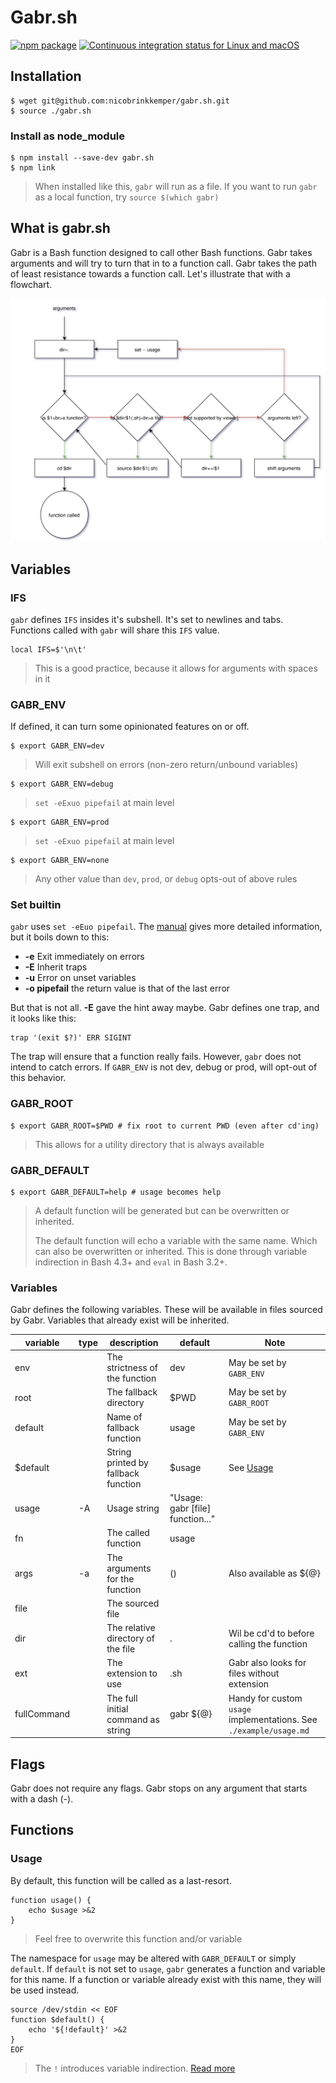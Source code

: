# Gabr.sh
[![npm package](https://img.shields.io/npm/v/gabr.sh.svg)](https://www.npmjs.com/package/gabr.sh)
[![Continuous integration status for Linux and macOS](https://travis-ci.org/nicobrinkkemper/gabr.sh.svg?branch=master&label=travis%20build)](https://travis-ci.org/bats-core/bats-core)
## Installation
```shell
$ wget git@github.com:nicobrinkkemper/gabr.sh.git
$ source ./gabr.sh
```
> 

### Install as node_module
```shell
$ npm install --save-dev gabr.sh
$ npm link
```
> When installed like this, `gabr` will run as a file.
> If you want to run `gabr` as a local function, try `source $(which gabr)`

## What is gabr.sh
Gabr is a Bash function designed to call other Bash functions.
Gabr takes arguments and will try to turn that in to a function call.
Gabr takes the path of least resistance towards a function call.
Let's illustrate that with a flowchart.

![Alt text](./Gabr.sh.svg)


## Variables
### IFS
`gabr` defines `IFS` insides it's subshell. It's set to newlines and tabs. Functions
called with `gabr` will share this `IFS` value.
```
local IFS=$'\n\t'
```
> This is a good practice, because it allows for arguments with spaces in it

### GABR_ENV
If defined, it can turn some opinionated features on or off.
```shell
$ export GABR_ENV=dev
```
> Will exit subshell on errors (non-zero return/unbound variables)
```shell
$ export GABR_ENV=debug
```
> `set -eExuo pipefail` at main level
```shell
$ export GABR_ENV=prod
```
> `set -eExuo pipefail` at main level
```shell
$ export GABR_ENV=none
```
> Any other value than `dev`, `prod`, or `debug` opts-out of above rules


### Set builtin
`gabr` uses `set -eEuo pipefail`. The [manual](https://www.gnu.org/software/bash/manual/html_node/The-Set-Builtin.html) gives more detailed information,
but it boils down to this:
 - **-e** Exit immediately on errors
 - **-E** Inherit traps
 - **-u** Error on unset variables
 - **-o pipefail** the return value is that of the last error

But that is not all. **-E** gave the hint away maybe. Gabr defines one trap, and
it looks like this:

```
trap '(exit $?)' ERR SIGINT
```
The trap will ensure that a function really fails. However, `gabr` does not intend to catch errors. If `GABR_ENV` is not dev, debug or prod, will opt-out of this behavior.

### GABR_ROOT
```shell
$ export GABR_ROOT=$PWD # fix root to current PWD (even after cd'ing)
```
> This allows for a utility directory that is always available

### GABR_DEFAULT
```shell
$ export GABR_DEFAULT=help # usage becomes help
```
> A default function will be generated but can be overwritten or inherited.
> 
> The default function will echo a variable with the same name. Which
> can also be overwritten or inherited. This is done through variable indirection in Bash 4.3+
> and `eval` in Bash 3.2+.

### Variables
Gabr defines the following variables. These will be available in files sourced by Gabr.
Variables that already exist will be inherited.

| variable     	| type  	| description                              	| default                                	| Note                                    	|
|--------------	|-------	|------------------------------------------	|----------------------------------------	|-----------------------------------------	|
| env          	|       	| The strictness of the function           	| dev                                    	| May be set by `GABR_ENV`     	            |
| root         	|       	| The fallback directory                   	| $PWD                                   	| May be set by `GABR_ROOT`    	            |
| default      	|       	| Name of fallback function                	| usage                                  	| May be set by `GABR_ENV`              	|
| $default     	|       	| String printed by fallback function      	| $usage                                   	| See [Usage](#Usage)                     	|
| usage        	| -A    	| Usage string                            	| "Usage: gabr [file] function..."         	|                                          	|
| fn           	|       	| The called function                      	| usage                                  	|                                         	|
| args         	| -a    	| The arguments for the function           	| ()                                     	| Also available as ${@}                    |
| file        	|       	| The sourced file                       	|                                         	|                                         	|
| dir          	|       	| The relative directory of the file     	| .                                      	| Wil be cd'd to before calling the function|
| ext          	|       	| The extension to use       	            | .sh                                      	| Gabr also looks for files without extension|
| fullCommand  	|       	| The full initial command as string        | gabr ${@}                               	| Handy for custom `usage` implementations. See `./example/usage.md` |

## Flags

Gabr does not require any flags. Gabr stops on any argument that starts with a dash (-).

## Functions

### Usage
By default, this function will be called as a last-resort.
```shell
function usage() {
    echo $usage >&2
}
```
> Feel free to overwrite this function and/or variable

The namespace for `usage` may be altered with `GABR_DEFAULT` or simply `default`. If `default` is not set to `usage`, `gabr` generates
a function and variable for this name. If a function or variable already exist with this name, they will be used instead.
```shell
source /dev/stdin << EOF
function $default() {
    echo '${!default}' >&2
}
EOF
```
> The `!` introduces variable indirection. [Read more](https://www.gnu.org/software/bash/manual/html_node/Shell-Parameter-Expansion.html)